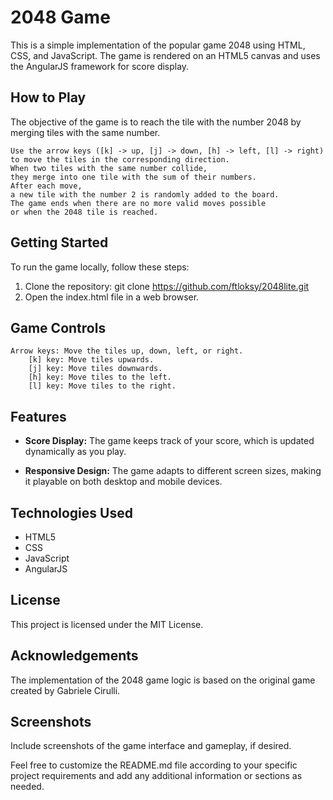 # 2048 Game

This is a simple implementation of the popular game 2048 using HTML, 
CSS, and JavaScript. 
The game is rendered on an HTML5 canvas 
and uses the AngularJS framework for score display.

## How to Play

The objective of the game is to reach the tile 
with the number 2048 by merging tiles with the same number.

    Use the arrow keys ([k] -> up, [j] -> down, [h] -> left, [l] -> right) 
    to move the tiles in the corresponding direction.
    When two tiles with the same number collide, 
    they merge into one tile with the sum of their numbers.
    After each move, 
    a new tile with the number 2 is randomly added to the board.
    The game ends when there are no more valid moves possible 
    or when the 2048 tile is reached.

## Getting Started

To run the game locally, follow these steps:

 1. Clone the repository: git clone https://github.com/ftloksy/2048lite.git
 1. Open the index.html file in a web browser.

## Game Controls

    Arrow keys: Move the tiles up, down, left, or right.
        [k] key: Move tiles upwards.
        [j] key: Move tiles downwards.
        [h] key: Move tiles to the left.
        [l] key: Move tiles to the right.

## Features

 - __Score Display:__ The game keeps track of your score, 
       which is updated dynamically as you play.

 - __Responsive Design:__ The game adapts to different screen sizes, 
       making it playable on both desktop and mobile devices.

## Technologies Used

 - HTML5
 - CSS
 - JavaScript
 - AngularJS

## License

This project is licensed under the MIT License.

## Acknowledgements

The implementation of the 2048 game logic is 
based on the original game created by Gabriele Cirulli.

## Screenshots

Include screenshots of the game interface and gameplay, if desired.

Feel free to customize the README.md file 
according to your specific project requirements and 
add any additional information or sections as needed.
